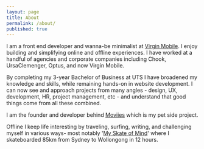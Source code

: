 ```yaml
---
layout: page
title: About
permalink: /about/
published: true
---
```


I am a front end developer and wanna-be minimalist at <a href='//www.virginmobile.com.au'>Virgin Mobile</a>. I enjoy building and simplifying online and offline experiences. I have worked at a handful of agencies and corporate companies including Chook, UrsaClemenger, Optus, and now Virgin Mobile.

By completing my 3-year Bachelor of Business at UTS I have broadened my knowledge and skills, while remaining hands-on in website development. I can now see and approach projects from many angles - design, UX, development, HR, project management, etc - and understand that good things come from all these combined.

I am the founder and developer behind <a href='//www.moviies.com.au'>Moviies</a> which is my pet side project.

Offline I keep life interesting by traveling, surfing, writing, and challenging myself in various ways- most notably '<a href='/blog/my-skate-of-mind'>My Skate of Mind</a>' where I skateboarded 85km from Sydney to Wollongong in 12 hours.
